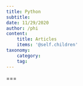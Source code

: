 ```yaml
---
title: Python
subtitle: 
date: 11/29/2020
author: /phi
content:
    title: Articles
    items: '@self.children'
taxonomy:
    category: 
    tag: 
---
```




===


